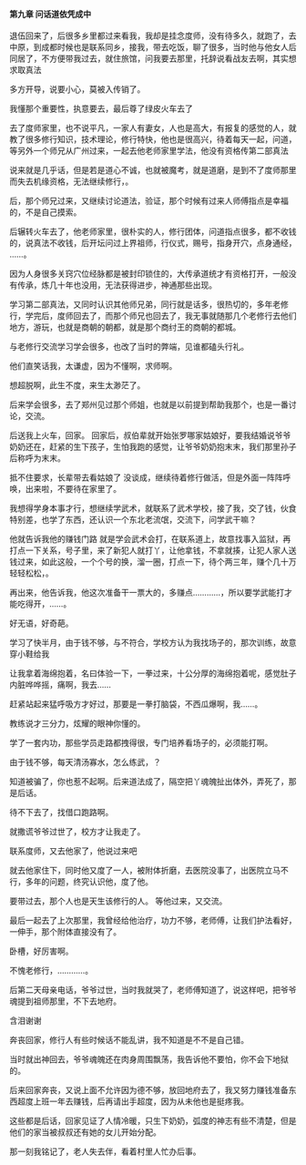#### 第九章 问话道依凭成中


退伍回来了，后很多乡里都过来看我，我却是挂念度师，没有待多久，就跑了，去中原，到成都时候也是联系同乡，接我，带去吃饭，聊了很多，当时他与他女人后同居了，不方便带我过去，就住旅馆，问我要去那里，托辞说看战友去啊，其实想求取真法

多方开导，说要小心，莫被入传销了。

我懂那个重要性，执意要去，最后尊了绿皮火车去了

去了度师家里，也不说平凡，一家人有妻女，人也是高大，有报复的感觉的人，就教了很多修行知识，技术理论，修行特快，他也是很高兴，待着每天一起，问道，等另外一个师兄从广州过来，一起去他老师家里学法，他没有资格传第二部真法

说来就是几乎话，但是若是道心不诚，也就被魔考，就是道磨，是到不了度师那里而失去机缘资格，无法继续修行，。

后，那个师兄过来，又继续讨论道法，验证，那个时候有过来人师傅指点是幸福的，不是自己摸索。

后辗转火车去了，他老师家里，很朴实的人，修行团体，问道指点很多，都不收钱的，说真法不收钱，后开坛问过上界祖师，行仪式，赐号，指身开穴，点身通经， ……。

因为人身很多关窍穴位经脉都是被封印锁住的，大传承道统才有资格打开，一般没有传承，炼几十年也没用，无法获得进步，神通那些出现。

学习第二部真法，又同时认识其他师兄弟，同行就是话多，很热切的，多年老修行，学完后，度师回去了，而那个师兄也回去了，我无事就随那几个老修行去他们地方，游玩，也就是商朝的朝都，就是那个商纣王的商朝的都城。

与老修行交流学习学会很多，也改了当时的弊端，见谁都磕头行礼。

他们直笑话我，太谦虚，因为不懂啊，求师啊。

想超脱啊，此生不度，来生太渺茫了。

后来学会很多，去了郑州见过那个师姐，也就是以前提到帮助我那个，也是一番讨论，交流。

后送我上火车，回家。
回家后，叔伯辈就开始张罗哪家姑娘好，要我结婚说爷爷奶奶还在，赶紧的生下孩子，生怕我跑的感觉，让爷爷奶奶抱末末，我们那里孙子后称呼为末末。

抵不住要求，长辈带去看姑娘了
没谈成，继续待着修行做活，但是外面一阵阵呼唤，出来啦，不要待在家里了。

我想得学身本事才行，想继续学武术，就联系了武术学校，接了我，交了钱，伙食特别差，也学了东西，还认识一个东北老流氓，交流下，问学武干嘛？

他就告诉我他的赚钱门路
就是学会武术会打，在联系道上，故意找事入监狱，再打点一下关系，号子里，来了新犯人就打丫，让他拿钱，不拿就揍，让犯人家人送钱过来，如此这般，一个个号的换，溜一圈，打点一下，待个两三年，赚个几十万轻轻松松，。

再出来，他告诉我，他这次准备干一票大的，多赚点…………，所以要学武能打才能吃得开，……。

好无语，好奇葩。

学习了快半月，由于钱不够，与不符合，学校方认为我找场子的，那次训练，故意穿小鞋给我

让我拿着海绵抱着，名曰体验一下，一拳过来，十公分厚的海绵抱着呢，感觉肚子内脏哗哗摇，痛啊，我去……

赶紧站起来猛呼吸方才好过，那要是一拳打脑袋，不西瓜爆啊，我……。

教练说才三分力，炫耀的眼神你懂的。

学了一套内功，那些学员走路都拽得很，专门培养看场子的，必须能打啊。

由于钱不够，每天清汤寡水，怎么练武，？

知道被骗了，你也惹不起啊。后来道法成了，隔空把丫魂魄扯出体外，弄死了，那是后话。

待不下去了，找借口跑路啊。

就撒谎爷爷过世了，校方才让我走了。

联系度师，又去他家了，他说过来吧

就去他家住下，同时他又度了一人，被附体折磨，去医院没事了，出医院立马不行，多年的问题，终究认识他，度了他。

要带过去，那个人也是天生该修行的人。
等他过来，又交流。

最后一起去了上次那里，我曾经给他治疗，功力不够，老师傅，让我们护法看好，一伸手，那个附体直接没有了。

卧槽，好厉害啊。

不愧老修行，…………。

后第二天母亲电话，爷爷过世，当时我就哭了，老师傅知道了，说这样吧，把爷爷魂提到祖师那里，不下去地府。

含泪谢谢

奔丧回家，修行人有些时候话不能乱讲，我不知道是不不是自己错。

当时就出神回去，爷爷魂魄还在肉身周围飘荡，我告诉他不要怕，你不会下地狱的。

后来回家奔丧，又说上面不允许因为德不够，放回地府去了，我又努力赚钱准备东西超度上班一年去赚钱，后再请出手超度，因为从未他也是挺疼我。

这些都是后话，回家见证了人情冷暖，只生下奶奶，弧度的神志有些不清楚，但是他们的家当被叔叔还有她的女儿开始分配。

那一刻我铭记了，老人失去伴，看着村里人忙办后事。



